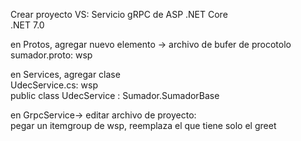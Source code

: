 Crear proyecto VS: Servicio gRPC de ASP .NET Core  
.NET 7.0  

en Protos, agregar nuevo elemento -> archivo de bufer de procotolo  
sumador.proto: wsp

en Services, agregar clase  
UdecService.cs: wsp  
public class UdecService : Sumador.SumadorBase

en GrpcService-> editar archivo de proyecto:  
pegar un itemgroup de wsp, reemplaza el que tiene solo el greet

